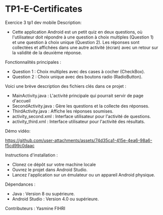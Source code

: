 # TP1-E-Certificates
 Exercice 3 tp1 dev mobile
Description:
- Cette application Android est un petit quiz en deux questions, où l'utilisateur doit répondre à une question à choix multiples (Question 1) et une question à choix unique (Question 2). Les réponses sont collectées et affichées dans une autre activité (écran) avec un retour sur la validité de la deuxième réponse.

Fonctionnalités principales :
- Question 1 : Choix multiples avec des cases à cocher (CheckBox).
- Question 2 : Choix unique avec des boutons radio (RadioButton).

Voici une brève description des fichiers clés dans ce projet :
- MainActivity.java : L'activité principale qui pourrait servir de page d'accueil
- SecondActivity.java : Gère les questions et la collecte des réponses.
- ThirdActivity.java : Affiche les réponses soumises.
- activity_second.xml : Interface utilisateur pour l'activité de questions.
- activity_third.xml : Interface utilisateur pour l'activité des résultats.
  
Démo vidéo:

https://github.com/user-attachments/assets/74d35ca1-415e-4ea6-98a6-f5cd99c0daac

Instructions d'installation :

- Clonez ce dépôt sur votre machine locale
- Ouvrez le projet dans Android Studio.
- Lancez l'application sur un émulateur ou un appareil Android physique.

Dépendances :
- Java : Version 8 ou supérieure.
- Android Studio : Version 4.0 ou supérieure.

Contributeurs : Yasmine FIHRI
